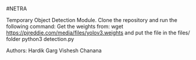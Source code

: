 #NETRA

Temporary Object Detection Module. Clone the repository and run the following command:
Get the weights from: wget https://pjreddie.com/media/files/yolov3.weights and put the file in the files/ folder
python3 detection.py


Authors:
Hardik Garg
Vishesh Chanana
